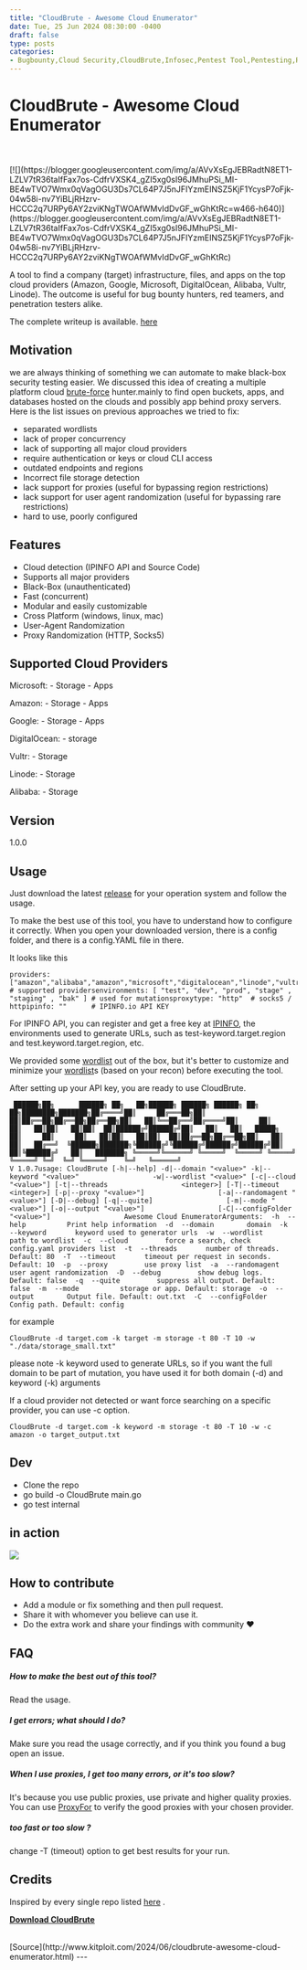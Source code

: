 ```yaml
---
title: "CloudBrute - Awesome Cloud Enumerator"
date: Tue, 25 Jun 2024 08:30:00 -0400
draft: false
type: posts
categories: 
- Bugbounty,Cloud Security,CloudBrute,Infosec,Pentest Tool,Pentesting,Redteam,Vultr
---
```

# CloudBrute - Awesome Cloud Enumerator

<br/>

<br/>
[![](https://blogger.googleusercontent.com/img/a/AVvXsEgJEBRadtN8ET1-LZLV7tR36taIfFax7os-CdfrVXSK4_gZI5xg0sI96JMhuPSi_MI-BE4wTVO7Wmx0qVagOGU3Ds7CL64P7J5nJFIYzmEINSZ5KjF1YcysP7oFjk-04w58i-nv7YiBLjRHzrv-HCCC2q7URPy6AY2zviKNgTWOAfWMvIdDvGF_wGhKtRc=w466-h640)](https://blogger.googleusercontent.com/img/a/AVvXsEgJEBRadtN8ET1-LZLV7tR36taIfFax7os-CdfrVXSK4_gZI5xg0sI96JMhuPSi_MI-BE4wTVO7Wmx0qVagOGU3Ds7CL64P7J5nJFIYzmEINSZ5KjF1YcysP7oFjk-04w58i-nv7YiBLjRHzrv-HCCC2q7URPy6AY2zviKNgTWOAfWMvIdDvGF_wGhKtRc)

  

A tool to find a company (target) infrastructure, files, and apps on the top cloud providers (Amazon, Google, Microsoft, DigitalOcean, Alibaba, Vultr, Linode). The outcome is useful for bug bounty hunters, red teamers, and penetration testers alike.

The complete writeup is available. [here](https://web.archive.org/web/20210123180246/https://0xsha.io/posts/introducing-cloudbrute-wild-hunt-on-the-clouds "here")

  

Motivation
----------

we are always thinking of something we can automate to make black-box security testing easier. We discussed this idea of creating a multiple platform cloud [brute-force](https://www.kitploit.com/search/label/Brute-force "brute-force") hunter.mainly to find open buckets, apps, and databases hosted on the clouds and possibly app behind proxy servers.  
Here is the list issues on previous approaches we tried to fix:

-   separated wordlists
-   lack of proper concurrency
-   lack of supporting all major cloud providers
-   require authentication or keys or cloud CLI access
-   outdated endpoints and regions
-   Incorrect file storage detection
-   lack support for proxies (useful for bypassing region restrictions)
-   lack support for user agent randomization (useful for bypassing rare restrictions)
-   hard to use, poorly configured

Features
--------

-   Cloud detection (IPINFO API and Source Code)
-   Supports all major providers
-   Black-Box (unauthenticated)
-   Fast (concurrent)
-   Modular and easily customizable
-   Cross Platform (windows, linux, mac)
-   User-Agent Randomization
-   Proxy Randomization (HTTP, Socks5)

Supported Cloud Providers
-------------------------

Microsoft: - Storage - Apps

Amazon: - Storage - Apps

Google: - Storage - Apps

DigitalOcean: - storage

Vultr: - Storage

Linode: - Storage

Alibaba: - Storage

Version
-------

1.0.0

Usage
-----

Just download the latest [release](https://github.com/0xsha/CloudBrute/releases "release") for your operation system and follow the usage.

To make the best use of this tool, you have to understand how to configure it correctly. When you open your downloaded version, there is a config folder, and there is a config.YAML file in there.

It looks like this

```
providers: ["amazon","alibaba","amazon","microsoft","digitalocean","linode","vultr","google"] # supported providersenvironments: [ "test", "dev", "prod", "stage" , "staging" , "bak" ] # used for mutationsproxytype: "http"  # socks5 / httpipinfo: ""      # IPINFO.io API KEY
```

For IPINFO API, you can register and get a free key at [IPINFO](https://ipinfo.io "IPINFO"), the environments used to generate URLs, such as test-keyword.target.region and test.keyword.target.region, etc.

We provided some [wordlist](https://www.kitploit.com/search/label/Wordlist "wordlist") out of the box, but it's better to customize and minimize your [](https://www.kitploit.com/search/label/Wordlists "Awesome cloud enumerator (6)")[wordlist](https://www.kitploit.com/search/label/Wordlist "wordlist")s (based on your recon) before executing the tool.

After setting up your API key, you are ready to use CloudBrute.

```
 ██████╗██╗      ██████╗ ██╗   ██╗██████╗ ██████╗ ██████╗ ██╗   ██╗████████╗███████╗██╔════╝██║     ██╔═══██╗██║   ██║██╔══██╗██╔══██╗██╔══██╗██║   ██║╚══██╔══╝██╔════╝██║     ██║     ██║   ██║██║   ██║██║  ██║██████╔╝██████╔╝██║   ██║   ██║   █████╗  ██║     ██║     ██║   ██║██║   ██║██║  ██║██╔══██╗██╔══██╗██║   ██║   ██║   ██╔══╝  ╚██████╗███████╗╚██████╔╝╚██████╔╝██████╔╝██████╔╝██║  ██║╚██████╔╝   ██║   ███████╗ ╚═════╝╚══════╝ ╚═════╝  ╚═════╝ ╚═════╝ ╚═════╝ ╚═╝  ╚═╝ ╚═════╝    ╚═╝   ╚══════╝                                                V 1.0.7usage: CloudBrute [-h|--help] -d|--domain "<value>" -k|--keyword "<value>"                  -w|--wordlist "<value>" [-c|--cloud "<value>"] [-t|--threads                  <integer>] [-T|--timeout <integer>] [-p|--proxy "<value>"]                  [-a|--randomagent "<value>"] [-D|--debug] [-q|--quite]                  [-m|--mode "<value>"] [-o|--output "<value>"]                  [-C|--configFolder "<value>"]                  Awesome Cloud EnumeratorArguments:  -h  --help          Print help information  -d  --domain        domain  -k  --keyword       keyword used to generator urls  -w  --wordlist      path to wordlist  -c  --cloud         force a search, check config.yaml providers list  -t  --threads       number of threads. Default: 80  -T  --timeout       timeout per request in seconds. Default: 10  -p  --proxy         use proxy list  -a  --randomagent   user agent randomization  -D  --debug         show debug logs. Default: false  -q  --quite         suppress all output. Default: false  -m  --mode          storage or app. Default: storage  -o  --output        Output file. Default: out.txt  -C  --configFolder  Config path. Default: config
```

for example

```
CloudBrute -d target.com -k target -m storage -t 80 -T 10 -w "./data/storage_small.txt"
```

please note -k keyword used to generate URLs, so if you want the full domain to be part of mutation, you have used it for both domain (-d) and keyword (-k) arguments

If a cloud provider not detected or want force searching on a specific provider, you can use -c option.

```
CloudBrute -d target.com -k keyword -m storage -t 80 -T 10 -w -c amazon -o target_output.txt
```

Dev
---

-   Clone the repo
-   go build -o CloudBrute main.go
-   go test internal

in action
---------

[![](https://asciinema.org/a/QIYRNgJMKhGX3woUTB3kh0HmC.svg)](https://asciinema.org/a/QIYRNgJMKhGX3woUTB3kh0HmC)

How to contribute
-----------------

-   Add a module or fix something and then pull request.
-   Share it with whomever you believe can use it.
-   Do the extra work and share your findings with community ♥

FAQ
---

##### How to make the best out of this tool?

Read the usage.

##### I get errors; what should I do?

Make sure you read the usage correctly, and if you think you found a bug open an issue.

##### When I use proxies, I get too many errors, or it's too slow?

It's because you use public proxies, use private and higher quality proxies. You can use [ProxyFor](https://github.com/0xsha/proxyfor "ProxyFor") to verify the good proxies with your chosen provider.

##### too fast or too slow ?

change -T (timeout) option to get best results for your run.

Credits
-------

Inspired by every single repo listed [here](https://github.com/mxm0z/awesome-sec-s3 "here") .

  
  

**[Download CloudBrute](https://github.com/0xsha/CloudBrute "Download CloudBrute")**

<br/>
[Source](http://www.kitploit.com/2024/06/cloudbrute-awesome-cloud-enumerator.html)
---
